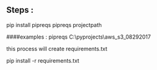 ## Steps : 
pip install pipreqs
pipreqs projectpath

####examples :  pipreqs C:\pyprojects\aws_s3_08292017

this process will create requirements.txt

pip install -r requirements.txt
